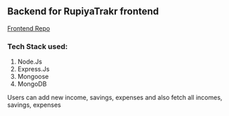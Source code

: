 ## Backend for RupiyaTrakr frontend
[Frontend Repo](https://github.com/prthmh/RupiyaTrackr)

### Tech Stack used: 
1. Node.Js
2. Express.Js
3. Mongoose
4. MongoDB

Users can add new income, savings, expenses and also fetch all incomes, savings, expenses